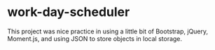 # work-day-scheduler

This project was nice practice in using a little bit of Bootstrap, jQuery, Moment.js, and using JSON to store objects in local storage.